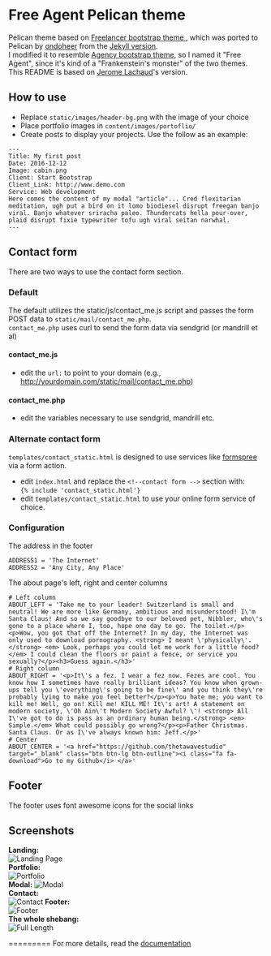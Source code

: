 Free Agent Pelican theme
=========================

Pelican theme based on [Freelancer bootstrap theme ](http://ironsummitmedia.github.io/startbootstrap-freelancer/), which was ported to Pelican by [ondoheer](https://github.com/ondoheer/freelancer-theme-pelican/tree/master/templates) from the [Jekyll version](https://github.com/y7kim/agency-jekyll-theme).  
I modified it to resemble [Agency bootstrap theme](https://github.com/BlackrockDigital/startbootstrap-agency), so I named it "Free Agent", since it's kind of a "Frankenstein's monster" of the two themes.  
This README is based on [Jerome Lachaud](https://github.com/jeromelachaud/freelancer-theme)'s version.

## How to use
 - Replace `static/images/header-bg.png` with the image of your choice
 - Place portfolio images in `content/images/portoflio/`
 - Create posts to display your projects. Use the follow as an example:

```
---
Title: My first post
Date: 2016-12-12
Image: cabin.png
Client: Start Bootstrap
Client_Link: http://www.demo.com
Service: Web development
Here comes the content of my modal "article"... Cred flexitarian meditation, ugh put a bird on it lomo biodiesel disrupt freegan banjo viral. Banjo whatever sriracha paleo. Thundercats hella pour-over, plaid disrupt fixie typewriter tofu ugh viral seitan narwhal.
---  
```


## Contact form
There are two ways to use the contact form section.  
### Default
The default utilizes the static/js/contact_me.js script and passes the form  POST data to `static/mail/contact_me.php`.  
`contact_me.php` uses curl to send the form data via sendgrid (or mandrill et al)
#### contact_me.js
 - edit the `url:` to point to your domain  (e.g., http://yourdomain.com/static/mail/contact_me.php)

#### contact_me.php
 - edit the variables necessary to use sendgrid, mandrill etc.

### Alternate contact form
 `templates/contact_static.html` is designed to use services like [formspree](http://formspree.io) via a form action.  
  - edit `index.html` and replace the `<!--contact form -->` section with:  
   `{% include 'contact_static.html'}`  
  - edit `templates/contact_static.html` to use your online form service of choice.

### Configuration
The address in the footer
```
ADDRESS1 = 'The Internet'
ADDRESS2 = 'Any City, Any Place'
```
The about page's left, right and center columns
```
# Left column
ABOUT_LEFT = 'Take me to your leader! Switzerland is small and neutral! We are more like Germany, ambitious and misunderstood! I\'m Santa Claus! And so we say goodbye to our beloved pet, Nibbler, who\'s gone to a place where I, too, hope one day to go. The toilet.</p><p>Wow, you got that off the Internet? In my day, the Internet was only used to download pornography. <strong> I meant \'physically\'.</strong> <em> Look, perhaps you could let me work for a little food?</em> I could clean the floors or paint a fence, or service you sexually?</p><h3>Guess again.</h3>'
# Right column
ABOUT_RIGHT = '<p>It\'s a fez. I wear a fez now. Fezes are cool. You know how I sometimes have really brilliant ideas? You know when grown-ups tell you \'everything\'s going to be fine\' and you think they\'re probably lying to make you feel better?</p><p>You hate me; you want to kill me! Well, go on! Kill me! KILL ME! It\'s art! A statement on modern society, \'Oh Ain\'t Modern Society Awful? \'! <strong> All I\'ve got to do is pass as an ordinary human being.</strong> <em> Simple.</em> What could possibly go wrong?</p><p>Father Christmas. Santa Claus. Or as I\'ve always known him: Jeff.</p>'
# Center
ABOUT_CENTER = '<a href="https://github.com/thetawavestudio" target="_blank" class="btn btn-lg btn-outline"><i class="fa fa-download">Go to my Github</i> </a>'
```

## Footer  
The footer uses font awesome icons for the social links  


## Screenshots
**Landing:**  
![Landing Page](https://github.com/thetawavestudio/pelican-free-agent/blob/master/screenshots/landingpage.png)  
**Portfolio:**  
![Portfolio](https://github.com/thetawavestudio/pelican-free-agent/blob/master/screenshots/portfolio.png)  
**Modal:**
![Modal](https://github.com/thetawavestudio/pelican-free-agent/blob/master/screenshots/modal.png)  
**Contact:**  
![Contact](https://github.com/thetawavestudio/pelican-free-agent/blob/master/screenshots/contact.png) 
**Footer:**  
![Footer](https://github.com/thetawavestudio/pelican-free-agent/blob/master/screenshots/footer.png)  
**The whole shebang:**  
![Full Length](https://github.com/thetawavestudio/pelican-free-agent/blob/master/screenshots/full.png)  




=========
For more details, read the [documentation](http://pelican.readthedocs.org)
